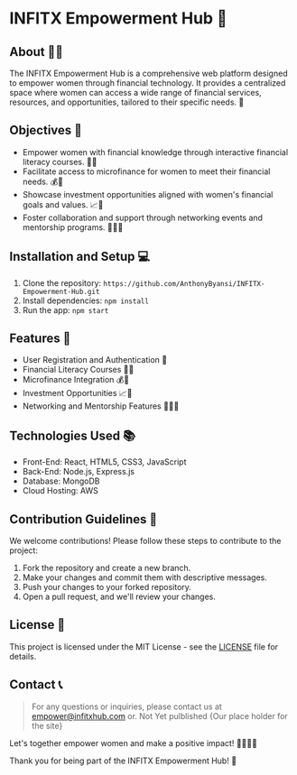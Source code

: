 # INFITX Empowerment Hub 🚀

## About 👩‍💼

The INFITX Empowerment Hub is a comprehensive web platform designed to empower women through financial technology. It provides a centralized space where women can access a wide range of financial services, resources, and opportunities, tailored to their specific needs. 🌟

## Objectives 🎯

- Empower women with financial knowledge through interactive financial literacy courses. 💼💡
- Facilitate access to microfinance for women to meet their financial needs. 💰💪
- Showcase investment opportunities aligned with women's financial goals and values. 📈🌱
- Foster collaboration and support through networking events and mentorship programs. 🤝👩‍🏫

## Installation and Setup 💻

1. Clone the repository: `https://github.com/AnthonyByansi/INFITX-Empowerment-Hub.git`
2. Install dependencies: `npm install`
3. Run the app: `npm start`

## Features 🚀

- User Registration and Authentication 🔐
- Financial Literacy Courses 💼💡
- Microfinance Integration 💰💪
- Investment Opportunities 📈🌱
- Networking and Mentorship Features 🤝👩‍🏫

## Technologies Used 📚

- Front-End: React, HTML5, CSS3, JavaScript
- Back-End: Node.js, Express.js
- Database: MongoDB
- Cloud Hosting: AWS

## Contribution Guidelines 📝

We welcome contributions! Please follow these steps to contribute to the project:

1. Fork the repository and create a new branch.
2. Make your changes and commit them with descriptive messages.
3. Push your changes to your forked repository.
4. Open a pull request, and we'll review your changes.

## License 📃

This project is licensed under the MIT License - see the [LICENSE](./LICENSE) file for details.

## Contact 📞

> For any questions or inquiries, please contact us at empower@infitxhub.com or.
> Not Yet pulblished {Our place holder for the site}

Let's together empower women and make a positive impact! 🌟💪👩‍💼

Thank you for being part of the INFITX Empowerment Hub! 🎉
